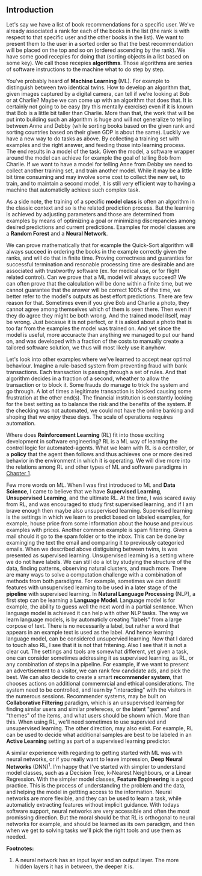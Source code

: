 ## Introduction

Let's say we have a list of book recommendations for a specific user.
We've already associated a rank for each of the books in the list
(the rank is with respect to that specific user and the other books in the list).
We want to present them to the user in a sorted
order so that the best recommendation will be placed on the top and so on (ordered ascending by the rank).
We have some good recepies for doing that (sorting objects in a list based on some key).
We call those recepies __algorithms__.
Those algorithms are series of software instructions to the machine what to do step by step.

You've probably heard of __Machine Learning__ (ML). For example to distinguish between two identical twins.
How to develop an algorithm that, given images captured by a digital camera,
can tell if we're looking at Bob or at Charlie? Maybe we can come up with an algorithm that does that.
It is certainly not going to be easy (try this mentally exercise)
even if it is known that Bob is a little bit taller than Charlie.
More than that, the work that will be put into building such an algorithm is huge and will not
generalize to telling between Anne and Debby
(while sorting books based on the given rank and sorting countries based on their given GDP
is about the same).
Luckily we have a new way to do tasks as above.
By collecting a training set with examples and the right answer, and feeding those into learning process.
The end results in a model of the task. Given the model,
a software wrapper around the model can achieve for example the goal of telling Bob from Charlie.
If we want to have a model for telling Anne from Debby we need to collect another training set,
and train another model. While it may be a little bit time consuming and may involve some cost to collect
the new set, to train, and to maintain a second model,
it is still very efficient way to having a machine that automaticlly achieve such complex task.

As a side note, the training of a specific __model class__ is often an algorithm in the classic context 
and so is the related prediction process. But the learning is achieved by adjusting parameters and those are determined
from examples by means of optimizing a goal or minimizing discrepancies among desired predictions and current predictions. Examples for model classes are a __Random Forest__ and a __Neural Network__.

We can prove mathematically that for example the Quick-Sort algorithm will always succeed
in ordering the books in the
example correctly given the ranks, and will do that in finite time.
Proving correctness and guaranties for successful termination and resonable processing time are desirable
and are associated with trustworthy software (ex. for medical use, or for flight related control). 
Can we prove that a ML model will always succeed? We can often prove that the calculation will
be done within a finite time,
but we cannot guarantee that the answer will be correct 100% of the time,
we better refer to the model's outputs as best effort predictions.
There are few reason for that.
Sometimes even if you give Bob and Charlie a photo,
they cannot agree among themselves which of them is seen there.
Then even if they do agree they might be both wrong.
And the trained model itself, may be wrong. Just becasue it is not perfect,
or it is asked about a photo that is too far from the examples the model was trained on.
And yet since the model is useful, more accuracte than anything we managed to put our hand on,
and was developed with a fraction of the costs to manually create a tailored software solution,
we thus will most likely use it anyhow.

Let's look into other examples where we've learned to accept near optimal behaviour.
Imagine a rule-based system from preventing fraud with bank transactions.
Each transaction is passing through a set of rules. And that algorithm decides in a fraction of a second, wheather to allow the transaction
or to block it. Some frauds do manage to trick the system and go through.
A lot of times a legitimate transaction is blocked causing some frustration at the other end(s).
The financial institution is constantly looking for the best setting as to balance the risk and the benefits of the system.
If the checking was not automated, we could not have the online banking and shoping that we enjoy these days.
The scale of operations requires automation.

Where does __Reinforcement Learning__ (RL) fit into those exciting development in software engineering? RL is a ML way of learning the control logic for automated-agents.
What we learn with RL is a controller, or a __policy__ that the agent then follows and thus achieves one or more
desired behavior in the environment in which it is operating.
We will dive more into the relations among RL and other types of ML and software paradigms in  [Chapter 1](chapter-01.md).

Few more words on ML. When I was first introduced to ML and __Data Science__, I came to believe that we have __Supervised Learning__, __Unsupervised Learning__, and the ultimate RL. At the time, I was scared away from RL, and was encouraged to study first supervised learning, and if I am brave enough then maybe also unsupervised learning. Supervised learning is the settings in which we learn to predict based on labeled examples, for example, house price from some information about the house and previous examples with prices. Another common example is spam filterring. Given a mail should it go to the spam folder or to the inbox. This can be done by examinging the text the email and comparing it to previously categoried emails. When we described above distiguising between twins, is was presented as supervised learning. Unsupervised learning is a setting where we do not have labels. We can still do a lot by studying the structure of the data, finding patterns, observing natural clusters, and much more. There are many ways to solve a computation challenge with a combination of methods from both paradigms. For example, sometimes we can destill features with unsupervised learning to be used in a later stage of the __pipeline__ with supervised learning. In __Natural Language Processing__ (NLP), a first step can be learning a __Language Model__. Language model is for example, the ability to guess well the next word in a partial sentence. When language model is achieved it can help with other NLP tasks. The way we learn language models, is by automaticly creating "labels" from a large corpose of text. There is no necessarily a label, but rather a word that appears in an example text is used as the label. And hence learning language model, can be considered unsupervied learning. Now that I dared to touch also RL, I see that it is not that fritening. Also I see that it is not a clear cut. The settings and tools are somewhat different, yet given a task, one can consider sometimes addressing it as supervised learning, as RL, or any combination of steps in a pipeline. For example, if we want to present an advertisement to a visitor, we can rank few candidate ads, and pick the best. We can also decide to create a smart __recommender system__, that chooses actions on additional commemrcial and ethical considerations. The system need to be controlled, and learn by "interacting" with the visitors in the numerous sessions. Recommender systems, may be built on __Collaborative Filtering__ paradigm, which is an unsupervised learning for finding similar users and similar prefereces, or the latent "genres" and "themes" of the items, and what users should be shown which.
More than this. When using RL, we'll need sometimes to use supervied and unsupervised learning. The other direction, may also exist. For example, RL can be used to decide what additional samples are best to be labeled in an __Active Learning__ setting as part of a supervised learning predictor.

A similar experience with regarding to getting started with ML was with neural networks, or if you really want to leave impression, __Deep Neural Networks__ (DNN)<sup>1</sup>. I'm happy that I've started with simpler to understand model classes, such as a Decision Tree, k-Nearest Neighbours, or a Linear Regression. With the simpler model classes, __Feature Engineering__ is a good practice. This is the process of understanding the problem and the data, and helping the model in gettting access to the information. Neural networks are more flexible, and they can be used to learn a task, while automaticly extracting features without implicit guidance. With todays software support, neural networks are very accessible and often the most promissing direction. But the moral should be that RL is orthogonal to neural networks for example, and should be learned as its own paradigm, and then when we get to solving tasks we'll pick the right tools and use them as needed.

**Footnotes:**

1. A neural network has an input layer and an output layer. The more hidden layers it has in between, the deeper it is.